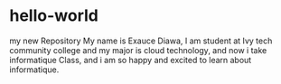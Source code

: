 # hello-world
my new Repository
My name is Exauce Diawa, I am student at Ivy tech community college and my major is cloud technology, and now i take informatique Class, and i am so happy and excited to learn about informatique.
